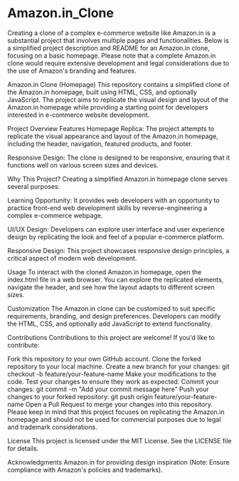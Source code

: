 # Amazon.in_Clone

Creating a clone of a complex e-commerce website like Amazon.in is a substantial project that involves multiple pages and functionalities. Below is a simplified project description and README for an Amazon.in clone, focusing on a basic homepage. Please note that a complete Amazon.in clone would require extensive development and legal considerations due to the use of Amazon's branding and features.

Amazon.in Clone (Homepage)
This repository contains a simplified clone of the Amazon.in homepage, built using HTML, CSS, and optionally JavaScript. The project aims to replicate the visual design and layout of the Amazon.in homepage while providing a starting point for developers interested in e-commerce website development.

Project Overview
Features
Homepage Replica: The project attempts to replicate the visual appearance and layout of the Amazon.in homepage, including the header, navigation, featured products, and footer.

Responsive Design: The clone is designed to be responsive, ensuring that it functions well on various screen sizes and devices.

Why This Project?
Creating a simplified Amazon.in homepage clone serves several purposes:

Learning Opportunity: It provides web developers with an opportunity to practice front-end web development skills by reverse-engineering a complex e-commerce webpage.

UI/UX Design: Developers can explore user interface and user experience design by replicating the look and feel of a popular e-commerce platform.

Responsive Design: This project showcases responsive design principles, a critical aspect of modern web development.

Usage
To interact with the cloned Amazon.in homepage, open the index.html file in a web browser. You can explore the replicated elements, navigate the header, and see how the layout adapts to different screen sizes.

Customization
The Amazon.in clone can be customized to suit specific requirements, branding, and design preferences. Developers can modify the HTML, CSS, and optionally add JavaScript to extend functionality.

Contributions
Contributions to this project are welcome! If you'd like to contribute:

Fork this repository to your own GitHub account.
Clone the forked repository to your local machine.
Create a new branch for your changes: git checkout -b feature/your-feature-name
Make your modifications to the code.
Test your changes to ensure they work as expected.
Commit your changes: git commit -m "Add your commit message here"
Push your changes to your forked repository: git push origin feature/your-feature-name
Open a Pull Request to merge your changes into this repository.
Please keep in mind that this project focuses on replicating the Amazon.in homepage and should not be used for commercial purposes due to legal and trademark considerations.

License
This project is licensed under the MIT License. See the LICENSE file for details.

Acknowledgments
Amazon.in for providing design inspiration (Note: Ensure compliance with Amazon's policies and trademarks).
